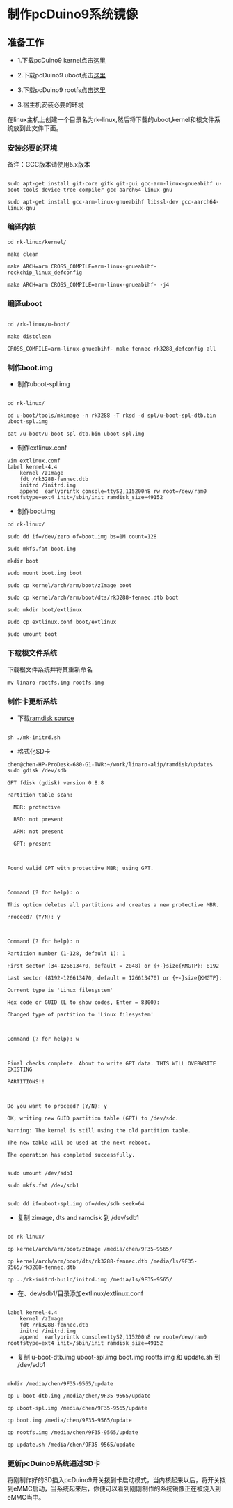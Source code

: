 # 制作pcDuino9系统镜像



## 准备工作

* 1.下载pcDuino9 kernel点击[这里]()

* 2.下载pcDuino9 uboot点击[这里]()

* 3.下载pcDuino9 rootfs点击[这里](https://pan.baidu.com/s/1eSE1tfW#list/path=%2F)

* 3.宿主机安装必要的环境



在linux主机上创建一个目录名为rk-linux,然后将下载的uboot,kernel和根文件系统放到此文件下面。



### 安装必要的环境



备注：GCC版本请使用5.x版本



```

sudo apt-get install git-core gitk git-gui gcc-arm-linux-gnueabihf u-boot-tools device-tree-compiler gcc-aarch64-linux-gnu

sudo apt-get install gcc-arm-linux-gnueabihf libssl-dev gcc-aarch64-linux-gnu

```



### 编译内核



```
cd rk-linux/kernel/

make clean

make ARCH=arm CROSS_COMPILE=arm-linux-gnueabihf- rockchip_linux_defconfig

make ARCH=arm CROSS_COMPILE=arm-linux-gnueabihf- -j4

```

### 编译uboot

```

cd /rk-linux/u-boot/

make distclean

CROSS_COMPILE=arm-linux-gnueabihf- make fennec-rk3288_defconfig all

```



### 制作boot.img

* 制作uboot-spl.img

```

cd rk-linux/

cd u-boot/tools/mkimage -n rk3288 -T rksd -d spl/u-boot-spl-dtb.bin uboot-spl.img

cat /u-boot/u-boot-spl-dtb.bin uboot-spl.img

```

* 制作extlinux.conf

```
vim extlinux.comf
label kernel-4.4
    kernel /zImage
    fdt /rk3288-fennec.dtb
    initrd /initrd.img
    append  earlyprintk console=ttyS2,115200n8 rw root=/dev/ram0 rootfstype=ext4 init=/sbin/init ramdisk_size=49152
```



* 制作boot.img

```
cd rk-linux/

sudo dd if=/dev/zero of=boot.img bs=1M count=128

sudo mkfs.fat boot.img

mkdir boot

sudo mount boot.img boot

sudo cp kernel/arch/arm/boot/zImage boot

sudo cp kernel/arch/arm/boot/dts/rk3288-fennec.dtb boot

sudo mkdir boot/extlinux

sudo cp extlinux.conf boot/extlinux

sudo umount boot
```



### 下载根文件系统

下载根文件系统并将其重新命名

```
mv linaro-rootfs.img rootfs.img
```



### 制作卡更新系统

 * 下载[ramdisk source](https://github.com/wzyy2/rk-initrd-build)
 
```

sh ./mk-initrd.sh

```

* 格式化SD卡

```
chen@chen-HP-ProDesk-680-G1-TWR:~/work/linaro-alip/ramdisk/update$ sudo gdisk /dev/sdb

GPT fdisk (gdisk) version 0.8.8

Partition table scan:

  MBR: protective

  BSD: not present

  APM: not present

  GPT: present



Found valid GPT with protective MBR; using GPT.



Command (? for help): o

This option deletes all partitions and creates a new protective MBR.

Proceed? (Y/N): y



Command (? for help): n

Partition number (1-128, default 1): 1

First sector (34-126613470, default = 2048) or {+-}size{KMGTP}: 8192

Last sector (8192-126613470, default = 126613470) or {+-}size{KMGTP}: 

Current type is 'Linux filesystem'

Hex code or GUID (L to show codes, Enter = 8300): 

Changed type of partition to 'Linux filesystem'



Command (? for help): w



Final checks complete. About to write GPT data. THIS WILL OVERWRITE EXISTING

PARTITIONS!!



Do you want to proceed? (Y/N): y

OK; writing new GUID partition table (GPT) to /dev/sdc.

Warning: The kernel is still using the old partition table.

The new table will be used at the next reboot.

The operation has completed successfully.

```
```

sudo umount /dev/sdb1

sudo mkfs.fat /dev/sdb1

```
```

sudo dd if=uboot-spl.img of=/dev/sdb seek=64

```

* 复制 zimage, dts and ramdisk 到 /dev/sdb1

```

cd rk-linux/

cp kernel/arch/arm/boot/zImage /media/chen/9F35-9565/

cp kernel/arch/arm/boot/dts/rk3288-fennec.dtb /media/ls/9F35-9565/rk3288-fennec.dtb

cp ../rk-initrd-build/initrd.img /media/ls/9F35-9565/
```

* 在、dev/sdb1/目录添加extlinux/extlinux.conf

```

label kernel-4.4
    kernel /zImage
    fdt /rk3288-fennec.dtb
    initrd /initrd.img
    append  earlyprintk console=ttyS2,115200n8 rw root=/dev/ram0 rootfstype=ext4 init=/sbin/init ramdisk_size=49152
```

* 复制 u-boot-dtb.img uboot-spl.img boot.img rootfs.img 和 update.sh 到 /dev/sdb1

```

mkdir /media/chen/9F35-9565/update

cp u-boot-dtb.img /media/chen/9F35-9565/update

cp uboot-spl.img /media/chen/9F35-9565/update

cp boot.img /media/chen/9F35-9565/update

cp rootfs.img /media/chen/9F35-9565/update

cp update.sh /media/chen/9F35-9565/update

```

### 更新pcDuino9系统通过SD卡

将刚制作好的SD插入pcDuino9开关拨到卡启动模式，当内核起来以后，将开关拨到eMMC启动，当系统起来后，你便可以看到刚刚制作的系统镜像正在被烧入到eMMC当中。







